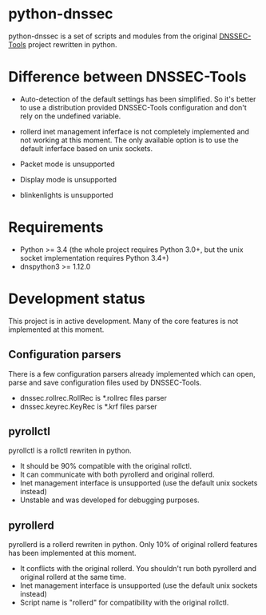python-dnssec
=============

python-dnssec is a set of scripts and modules from the original
[DNSSEC-Tools](http://www.dnssec-tools.org/) project rewritten in python.


Difference between DNSSEC-Tools
===============================

* Auto-detection of the default settings has been simplified.
So it's better to use a distribution provided DNSSEC-Tools configuration
and don't rely on the undefined variable.

* rollerd inet management inferface is not completely implemented and
not working at this moment. The only available option is to use the default
inferface based on unix sockets.

* Packet mode is unsupported
* Display mode is unsupported
* blinkenlights is unsupported


Requirements
============

* Python >= 3.4 (the whole project requires Python 3.0+,
but the unix socket implementation requires Python 3.4+)
* dnspython3 >= 1.12.0


Development status
==================

This project is in active development.
Many of the core features is not implemented at this moment.


Configuration parsers
---------------------

There is a few configuration parsers already implemented
which can open, parse and save configuration files used by DNSSEC-Tools.

* dnssec.rollrec.RollRec is *.rollrec files parser
* dnssec.keyrec.KeyRec is *.krf files parser


pyrollctl
---------

pyrollctl is a rollctl rewriten in python.

* It should be 90% compatible with the original rollctl.
* It can communicate with both pyrollerd and original rollerd.
* Inet management interface is unsupported (use the default unix sockets instead)
* Unstable and was developed for debugging purposes.


pyrollerd
---------

pyrollerd is a rollerd rewriten in python.
Only 10% of original rollerd features has been implemented at this moment.

* It conflicts with the original rollerd.
You shouldn't run both pyrollerd and original rollerd at the same time.
* Inet management interface is unsupported (use the default unix sockets instead)
* Script name is "rollerd" for compatibility with the original rollctl.
